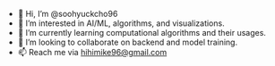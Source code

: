 - 👋 Hi, I’m @soohyuckcho96
- 👀 I’m interested in AI/ML, algorithms, and visualizations.
- 🌱 I’m currently learning computational algorithms and their usages.
- 💞️ I’m looking to collaborate on backend and model training.
- 📫 Reach me via hihimike96@gmail.com

<!---
soohyuckcho96/soohyuckcho96 is a ✨ special ✨ repository because its `README.md` (this file) appears on your GitHub profile.
You can click the Preview link to take a look at your changes.
--->
